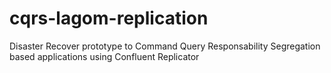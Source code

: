 # cqrs-lagom-replication
Disaster Recover prototype to Command Query Responsability Segregation based applications using Confluent Replicator
